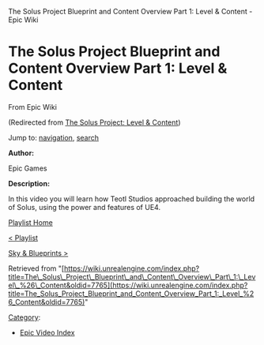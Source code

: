 The Solus Project Blueprint and Content Overview Part 1: Level & Content - Epic Wiki              

The Solus Project Blueprint and Content Overview Part 1: Level & Content
========================================================================

From Epic Wiki

(Redirected from [The Solus Project: Level & Content](/index.php?title=The_Solus_Project:_Level_%26_Content&redirect=no "The Solus Project: Level & Content"))

Jump to: [navigation](#mw-navigation), [search](#p-search)

  

**Author:**

Epic Games

**Description:**

In this video you will learn how Teotl Studios approached building the world of Solus, using the power and features of UE4.

  

[Playlist Home](/Category:Epic_Video_Playlists "Category:Epic Video Playlists")

[< Playlist](/The_Solus_Project_Blueprint_and_Content_Overview_Playlist "The Solus Project Blueprint and Content Overview Playlist")

[Sky & Blueprints >](/The_Solus_Project_Blueprint_and_Content_Overview_Part_2:_Sky_%26_Blueprints "The Solus Project Blueprint and Content Overview Part 2: Sky & Blueprints")

Retrieved from "[https://wiki.unrealengine.com/index.php?title=The\_Solus\_Project\_Blueprint\_and\_Content\_Overview\_Part\_1:\_Level\_%26\_Content&oldid=7765](https://wiki.unrealengine.com/index.php?title=The_Solus_Project_Blueprint_and_Content_Overview_Part_1:_Level_%26_Content&oldid=7765)"

[Category](/Special:Categories "Special:Categories"):

*   [Epic Video Index](/index.php?title=Category:Epic_Video_Index&action=edit&redlink=1 "Category:Epic Video Index (page does not exist)")
